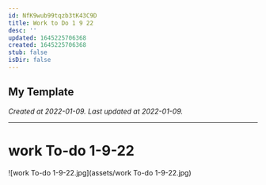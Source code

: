 ```yaml
---
id: NfK9wub99tqzb3tK43C9D
title: Work to Do 1 9 22
desc: ''
updated: 1645225706368
created: 1645225706368
stub: false
isDir: false
---
```

My Template
---

_Created at 2022-01-09._
_Last updated at 2022-01-09._




---

# work To-do 1-9-22


![work To-do 1-9-22.jpg](assets/work To-do 1-9-22.jpg)

